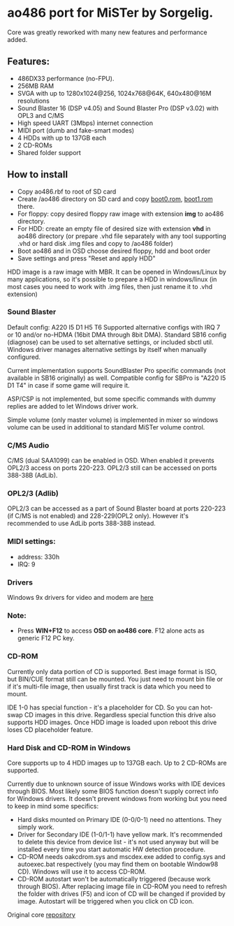 # ao486 port for MiSTer by Sorgelig.

Core was greatly reworked with many new features and performance added.

## Features:
* 486DX33 performance (no-FPU).
* 256MB RAM
* SVGA with up to 1280x1024@256, 1024x768@64K, 640x480@16M resolutions
* Sound Blaster 16 (DSP v4.05) and Sound Blaster Pro (DSP v3.02) with OPL3 and C/MS
* High speed UART (3Mbps) internet connection
* MIDI port (dumb and fake-smart modes)
* 4 HDDs with up to 137GB each
* 2 CD-ROMs
* Shared folder support

## How to install

* Copy ao486.rbf to root of SD card
* Create /ao486 directory on SD card and copy [boot0.rom](https://github.com/MiSTer-devel/ao486_MiSTer/blob/master/releases/bios/boot0.rom?raw=true), [boot1.rom](https://github.com/MiSTer-devel/ao486_MiSTer/blob/master/releases/bios/boot1.rom?raw=true) there.
* For floppy: copy desired floppy raw image with extension **img** to ao486 directory.
* For HDD: create an empty file of desired size with extension **vhd** in ao486 directory (or prepare .vhd file separately with any tool supporting .vhd or hard disk .img files and copy to /ao486 folder)
* Boot ao486 and in OSD choose desired floppy, hdd and boot order
* Save settings and press "Reset and apply HDD"

HDD image is a raw image with MBR. It can be opened in Windows/Linux by many applications,
so it's possible to prepare a HDD in windows/linux (in most cases you need to work with .img files, then just rename it to .vhd extension)

### Sound Blaster
Default config: A220 I5 D1 H5 T6
Supported alternative configs with IRQ 7 or 10 and/or no-HDMA (16bit DMA through 8bit DMA).
Standard SB16 config (diagnose) can be used to set alternative settings, or included sbctl util. Windows driver manages alternative settings by itself when manually configured.

Current implementation supports SoundBlaster Pro specific commands (not available in SB16 originally) as well. Compatible config for SBPro is "A220 I5 D1 T4" in case if some game will require it.

ASP/CSP is not implemented, but some specific commands with dummy replies are added to let Windows driver work.

Simple volume (only master volume) is implemented in mixer so windows volume can be used in additional to standard MiSTer volume control.

### C/MS Audio
C/MS (dual SAA1099) can be enabled in OSD. When enabled it prevents OPL2/3 access on ports 220-223. OPL2/3 still can be accessed on ports 388-38B (AdLib).

### OPL2/3 (Adlib)
OPL2/3 can be accessed as a part of Sound Blaster board at ports 220-223 (if C/MS is not enabled) and 228-229(OPL2 only). However it's recommended to use AdLib ports 388-38B instead.

### MIDI settings:
* address: 330h
* IRQ: 9

### Drivers
Windows 9x drivers for video and modem are [here](https://github.com/MiSTer-devel/ao486_MiSTer/blob/master/releases/drv)

### Note:
* Press **WIN+F12** to access **OSD on ao486 core**. F12 alone acts as generic F12 PC key.

### CD-ROM
Currently only data portion of CD is supported. Best image format is ISO, but BIN/CUE format still can be mounted. You just need to mount bin file or if it's multi-file image, then usually first track is data which you need to mount.

IDE 1-0 has special function - it's a placeholder for CD. So you can hot-swap CD images in this drive. Regardless special function this drive also supports HDD images. Once HDD image is loaded upon reboot this drive loses CD placeholder feature.

### Hard Disk and CD-ROM in Windows
Core supports up to 4 HDD images up to 137GB each. Up to 2 CD-ROMs are supported.

Currently due to unknown source of issue Windows works with IDE devices through BIOS. Most likely some BIOS function doesn't supply correct info for Windows drivers.
It doesn't prevent windows from working but you need to keep in mind some specifics:
* Hard disks mounted on Primary IDE (0-0/0-1) need no attentions. They simply work.
* Driver for Secondary IDE (1-0/1-1) have yellow mark. It's recommended to delete this device from device list - it's not used anyway but will be installed every time you start automatic HW detection procedure.
* CD-ROM needs oakcdrom.sys and mscdex.exe added to config.sys and autoexec.bat respectively (you may find them on bootable Window98 CD). Windows will use it to access CD-ROM.
* CD-ROM autostart won't be automatically triggered (because work through BIOS). After replacing image file in CD-ROM you need to refresh the folder with drives (F5) and icon of CD will be changed if provided by image. Autostart will be triggered when you click on CD icon.

Original core [repository](https://github.com/alfikpl/ao486)
